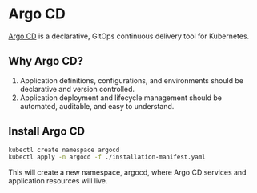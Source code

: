 # Argo CD

[Argo CD](https://argo-cd.readthedocs.io/en/stable) is a declarative, GitOps continuous delivery tool for Kubernetes.

## Why Argo CD?

1. Application definitions, configurations, and environments should be declarative and version controlled.
1. Application deployment and lifecycle management should be automated, auditable, and easy to understand.

## Install Argo CD

```bash
kubectl create namespace argocd
kubectl apply -n argocd -f ./installation-manifest.yaml
```

This will create a new namespace, argocd, where Argo CD services and application resources will live.
